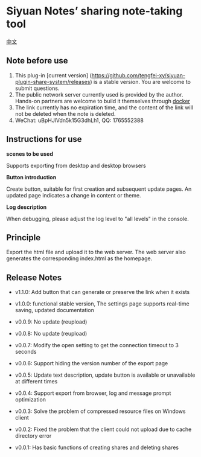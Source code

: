 # Siyuan Notes’ sharing note-taking tool

[中文](./README_zh_CN.md)

## Note before use

1. This plug-in [current version] (https://github.com/tengfei-xy/siyuan-plugin-share-system/releases) is a stable version. You are welcome to submit questions.
2. The public network server currently used is provided by the author. Hands-on partners are welcome to build it themselves through [docker](https://github.com/tengfei-xy/siyuan-plugin-share-system-engine)
3. The link currently has no expiration time, and the content of the link will not be deleted when the note is deleted.
4. WeChat: uBpHJlVdn5k15G3dhLh1, QQ: 1765552388

## Instructions for use

**scenes to be used**

Supports exporting from desktop and desktop browsers

**Button introduction**

Create button, suitable for first creation and subsequent update pages. An updated page indicates a change in content or theme.

**Log description**

When debugging, please adjust the log level to "all levels" in the console.

## Principle

Export the html file and upload it to the web server. The web server also generates the corresponding index.html as the homepage.



## Release Notes

- v1.1.0: Add button that can generate or preserve the link when it exists

- v1.0.0: functional stable version, The settings page supports real-time saving, updated documentation

- v0.0.9: No update (reupload)

- v0.0.8: No update (reupload)

- v0.0.7: Modify the open setting to get the connection timeout to 3 seconds

- v0.0.6: Support hiding the version number of the export page

- v0.0.5: Update text description, update button is available or unavailable at different times

- v0.0.4: Support export from browser, log and message prompt optimization

- v0.0.3: Solve the problem of compressed resource files on Windows client

- v0.0.2: Fixed the problem that the client could not upload due to cache directory error

- v0.0.1: Has basic functions of creating shares and deleting shares